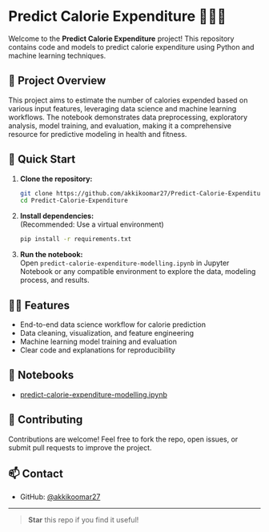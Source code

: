 # Predict Calorie Expenditure 🏃‍♂️🍎

Welcome to the **Predict Calorie Expenditure** project! This repository contains code and models to predict calorie expenditure using Python and machine learning techniques.

## 🚀 Project Overview

This project aims to estimate the number of calories expended based on various input features, leveraging data science and machine learning workflows. The notebook demonstrates data preprocessing, exploratory analysis, model training, and evaluation, making it a comprehensive resource for predictive modeling in health and fitness.

## 📓 Quick Start

1. **Clone the repository:**
   ```bash
   git clone https://github.com/akkikoomar27/Predict-Calorie-Expenditure.git
   cd Predict-Calorie-Expenditure
   ```

2. **Install dependencies:**  
   (Recommended: Use a virtual environment)
   ```bash
   pip install -r requirements.txt
   ```

3. **Run the notebook:**  
   Open `predict-calorie-expenditure-modelling.ipynb` in Jupyter Notebook or any compatible environment to explore the data, modeling process, and results.

## 🧑‍💻 Features

- End-to-end data science workflow for calorie prediction
- Data cleaning, visualization, and feature engineering
- Machine learning model training and evaluation
- Clear code and explanations for reproducibility

## 🔗 Notebooks

- [predict-calorie-expenditure-modelling.ipynb](https://github.com/akkikoomar27/Predict-Calorie-Expenditure/blob/main/predict-calorie-expenditure-modelling.ipynb)

## 🤝 Contributing

Contributions are welcome! Feel free to fork the repo, open issues, or submit pull requests to improve the project.

## 📫 Contact

- GitHub: [@akkikoomar27](https://github.com/akkikoomar27)

---

> **Star** this repo if you find it useful!

